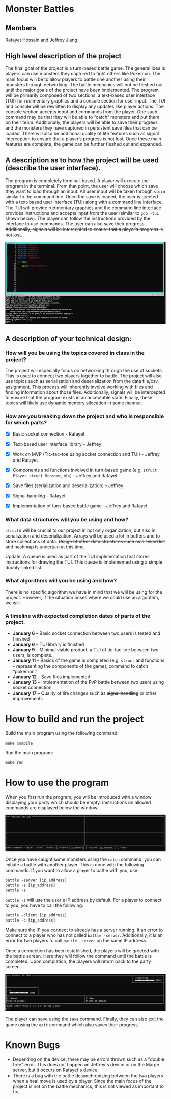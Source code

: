 # **Monster Battles**

## **Members**

Rafayet Hossain and Jeffrey Jiang
        
## **High level description of the project**

The final goal of the project is a turn-based battle game. The general idea is players can use monsters they captured to fight others like Pokemon. The main focus will be to allow players to battle one another using their monsters through networking. The battle mechanics will not be fleshed out until the major goals of the project have been implemented. The program will be primarily composed of two sections: a text-based user interface (TUI) for rudimentary graphics and a console section for user input. The TUI and console will be rewritten to display any updates like player actions. The console section accepts input and commands from the player. One such command may be that they will be able to “catch” monsters and put them on their team. Additionally, the players will be able to save their progress and the monsters they have captured in persistent save files that can be loaded. There will also be additional quality of life features such as signal interception to ensure that a player’s progress is not lost. Once these main features are complete, the game can be further fleshed out and expanded.

## **A description as to how the project will be used (describe the user interface).**

The program is completely terminal-based. A player will execute the program in the terminal. From that point, the user will choose which save they want to load through an input. All user input will be taken through `stdin` similar to the command line. Once the save is loaded, the user is greeted with a text-based user interface (TUI) along with a command line interface. The TUI will provide rudimentary graphics and the command line interface provides instructions and accepts input from the user (similar to `gdb -tui` shown below). The player can follow the instructions provided by the interface to use commands. The user can also save their progress. ~~Additionally, signals will be intercepted to ensure that a player’s progress is not lost.~~

![GNU Debugger Text-based User Interface](res/gdb.png)
  
## **A description of your technical design:**
   
### **How will you be using the topics covered in class in the project?**

The project will especially focus on networking through the use of sockets. This is used to connect two players together to battle. The project will also use topics such as serialization and deserialization from the data file/csv assignment. This process will inherently involve working with files and finding information about those files. Additionally, signals will be intercepted to ensure that the program exists in an acceptable state. Finally, these topics will likely use dynamic memory allocation in some manner.
     
### **How are you breaking down the project and who is responsible for which parts?**

- [x] Basic socket connection - Rafayet
- [x] Text-based user interface library - Jeffrey
- [x] Work on MVP (Tic-tac-toe using socket connection and TUI) - Jeffrey and Rafayet
- [x] Components and functions involved in turn-based game (e.g. `struct Player`, `struct Monster`, etc) - Jeffrey and Rafayet
- [x] Save files (serialization and deserialization) - Jeffrey
- [x] ~~Signal handling - Rafayet~~
- [x] Implementation of turn-based battle game - Jeffrey and Rafayet


### **What data structures will you be using and how?**

`struct`s will be crucial to our project in not only organization, but also in serialization and deserialization. Arrays will be used a lot in buffers and to store collections of data. ~~Usage of other data structures such as a linked list and hashmap is uncertain at this time.~~

Update: A queue is used as part of the TUI implmentation that stores instructions for drawing the TUI. This queue is implemented using a simple doubly-linked list.
     
### **What algorithms will you be using and how?**

There is no specific algorithm we have in mind that we will be using for the project. However, if the situation arises where we could use an algorithm, we will.
    
### **A timeline with expected completion dates of parts of the project.**

- **January 6** – Basic socket connection between two users is tested and finished
- **January 6** – TUI library is finished
- **January 9** – Minimal viable product, a TUI of tic-tac-toe between two users, is complete.
- **January 11** – Basics of the game is completed (e.g. `struct` and functions - representing the components of the game); command to catch “pokemon.”
- **January 12** – Save files implemented
- **January 13** – Implementation of the PvP battle between two users using socket connection
- **January 17** – Quality of life changes such as ~~signal handling~~ or other improvements

# How to build and run the project

Build the main program using the following command:

```
make compile
```

Run the main program:

```
make run
```

# How to use the program

When you first run the program, you will be introduced with a window displaying your party which should be empty. Instructions on allowed commands are displayed below the window. 

![Monster Party Image](res/MonsterBattleParty.png)

Once you have caught some monsters using the `catch` command, you can initiate a battle with another player. This is done with the following commands. If you want to allow a player to battle with you, use:

```
battle -server [ip_address]
battle -s [ip_address]
battle -s 
```

`battle -s` will use the user's IP address by default. For a player to connect to you, you have to call the following:

```
battle -client [ip_address]
battle -c [ip_address]
```

Make sure the IP you connect to already has a server running. It an error to connect to a player who has not called `battle -server`. Additionally, it is an error for two players to call `battle -server` on the same IP address. 

Once a connection has been established, the players will be greeted with the battle screen. Here they will follow the command until the battle is completed. Upon completion, the players will return back to the party screen.

![Monster Battle Image](res/MonsterBattleBattle.png)

The player can save using the `save` command. Finally, they can also exit the game using the `exit` command which also saves their progress.

# Known Bugs

- Depending on the device, there may be errors thrown such as a "double free" error. This does not happen on Jeffrey's device or on the Marge server, but it occurs on Rafayet's device. 
- There is a bug with the battle desynchronizing between the two players when a heal move is used by a player. Since the main focus of the project is not on the battle mechanics, this is not viewed as important to fix.
